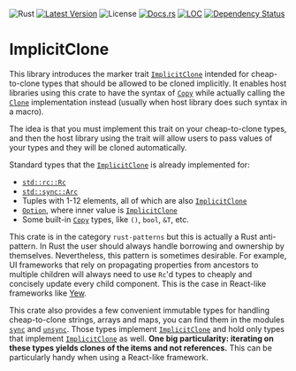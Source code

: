 ![Rust](https://github.com/yewstack/implicit-clone/actions/workflows/rust.yml/badge.svg)
[![Latest Version](https://img.shields.io/crates/v/implicit-clone.svg)](https://crates.io/crates/implicit-clone)
![License](https://img.shields.io/crates/l/implicit-clone)
[![Docs.rs](https://docs.rs/implicit-clone/badge.svg)](https://docs.rs/implicit-clone)
[![LOC](https://tokei.rs/b1/github/yewstack/implicit-clone)](https://github.com/yewstack/implicit-clone)
[![Dependency Status](https://deps.rs/repo/github/yewstack/implicit-clone/status.svg)](https://deps.rs/repo/github/yewstack/implicit-clone)

<!-- cargo-rdme start -->

# ImplicitClone

This library introduces the marker trait [`ImplicitClone`](https://docs.rs/implicit-clone/latest/implicit_clone/trait.ImplicitClone.html) intended for
cheap-to-clone types that should be allowed to be cloned implicitly. It enables host libraries
using this crate to have the syntax of [`Copy`][std::marker::Copy] while actually calling the
[`Clone`][std::clone::Clone] implementation instead (usually when host library does such syntax
in a macro).

The idea is that you must implement this trait on your cheap-to-clone types, and then the host
library using the trait will allow users to pass values of your types and they will be cloned
automatically.

Standard types that the [`ImplicitClone`](https://docs.rs/implicit-clone/latest/implicit_clone/trait.ImplicitClone.html) is already implemented for:

- [`std::rc::Rc`][std::rc::Rc]
- [`std::sync::Arc`][std::sync::Arc]
- Tuples with 1-12 elements, all of which are also [`ImplicitClone`](https://docs.rs/implicit-clone/latest/implicit_clone/trait.ImplicitClone.html)
- [`Option`][std::option::Option], where inner value is [`ImplicitClone`](https://docs.rs/implicit-clone/latest/implicit_clone/trait.ImplicitClone.html)
- Some built-in [`Copy`][std::marker::Copy] types, like `()`, `bool`, `&T`, etc.

This crate is in the category `rust-patterns` but this is actually a Rust anti-pattern. In Rust
the user should always handle borrowing and ownership by themselves. Nevertheless, this pattern
is sometimes desirable. For example, UI frameworks that rely on propagating properties from
ancestors to multiple children will always need to use `Rc`'d types to cheaply and concisely
update every child component. This is the case in React-like frameworks like
[Yew](https://yew.rs/).

This crate also provides a few convenient immutable types for handling cheap-to-clone strings,
arrays and maps, you can find them in the modules [`sync`](https://docs.rs/implicit-clone/latest/implicit_clone/sync/) and
[`unsync`](https://docs.rs/implicit-clone/latest/implicit_clone/unsync/). Those types implement [`ImplicitClone`](https://docs.rs/implicit-clone/latest/implicit_clone/trait.ImplicitClone.html) and
hold only types that implement [`ImplicitClone`](https://docs.rs/implicit-clone/latest/implicit_clone/trait.ImplicitClone.html) as well. **One big
particularity: iterating on these types yields clones of the items and not references.** This
can be particularly handy when using a React-like framework.

[std::marker::Copy]: https://doc.rust-lang.org/std/marker/trait.Copy.html
[std::clone::Clone]: https://doc.rust-lang.org/std/clone/trait.Clone.html
[std::rc::Rc]: https://doc.rust-lang.org/std/rc/struct.Rc.html
[std::sync::Arc]: https://doc.rust-lang.org/std/sync/struct.Arc.html
[std::option::Option]: https://doc.rust-lang.org/stable/std/option/enum.Option.html

<!-- cargo-rdme end -->
